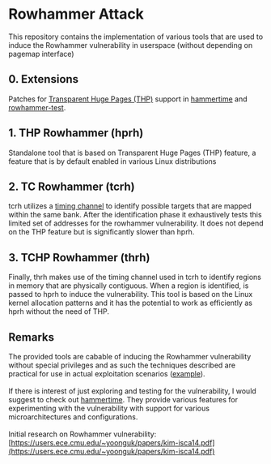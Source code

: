# Rowhammer Attack

This repository contains the implementation of various tools that are used to induce the Rowhammer vulnerability in userspace (without depending on pagemap interface)

## 0. Extensions
Patches for [Transparent Huge Pages (THP)](https://www.kernel.org/doc/Documentation/vm/transhuge.txt) support in [hammertime](https://github.com/vusec/hammertime/) and [rowhammer-test](https://github.com/google/rowhammer-test/).

## 1. THP Rowhammer (hprh)
Standalone tool that is based on Transparent Huge Pages (THP) feature, a feature that is by default enabled in various Linux distributions

## 2. TC Rowhammer (tcrh)
tcrh utilizes a [timing channel](https://people.inf.ethz.ch/omutlu/pub/mph_usenix_security07.pdf) to identify possible targets that are mapped within the same bank. After the identification phase it exhaustively tests this limited set of addresses for the rowhammer vulnerability. It does not depend on the THP feature but is significantly slower than hprh.

## 3. TCHP Rowhammer (thrh)
Finally, thrh makes use of the timing channel used in tcrh to identify regions in memory that are physically contiguous. When a region is identified, is passed to hprh to induce the vulnerability. This tool is based on the Linux kernel allocation patterns and it has the potential to work as efficiently as hprh without the need of THP.

## Remarks
The provided tools are cabable of inducing the Rowhammer vulnerability without special privileges and as such the techniques described are practical for use in actual exploitation scenarios ([example](https://www.blackhat.com/docs/us-15/materials/us-15-Seaborn-Exploiting-The-DRAM-Rowhammer-Bug-To-Gain-Kernel-Privileges.pdf)).
<br>
<br>
If there is interest of just exploring and testing for the vulnerability, I would suggest to check out [hammertime](https://github.com/vusec/hammertime/). They provide various features for experimenting with the vulnerability with support for various microarchitectures and configurations.
<br>
<br>
Initial research on Rowhammer vulnerability: [https://users.ece.cmu.edu/~yoonguk/papers/kim-isca14.pdf](https://users.ece.cmu.edu/~yoonguk/papers/kim-isca14.pdf)
